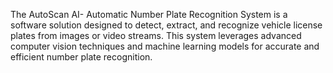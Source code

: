 The AutoScan AI- Automatic Number Plate Recognition System is a software solution designed to detect, extract, and recognize vehicle license plates from images or video streams. This system leverages advanced computer vision techniques and machine learning models for accurate and efficient number plate recognition.

